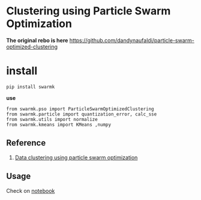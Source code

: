 # Clustering using Particle Swarm Optimization
**The original rebo is here**
https://github.com/dandynaufaldi/particle-swarm-optimized-clustering

# install
```pip install swarmk```

**use** 

```
from swarmk.pso import ParticleSwarmOptimizedClustering
from swarmk.particle import quantization_error, calc_sse
from swarmk.utils import normalize
from swarmk.kmeans import KMeans ,numpy
```


## Reference

1. [Data clustering using particle swarm optimization](https://ieeexplore.ieee.org/document/1299577)

## Usage

Check on [notebook](./Untitled.ipynb)

